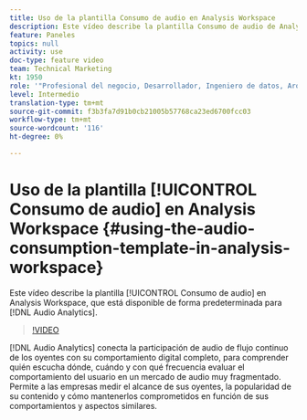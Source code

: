 ```yaml
---
title: Uso de la plantilla Consumo de audio en Analysis Workspace
description: Este vídeo describe la plantilla Consumo de audio de Analysis Workspace, que está disponible de forma predeterminada para Audio Analytics.
feature: Paneles
topics: null
activity: use
doc-type: feature video
team: Technical Marketing
kt: 1950
role: '"Profesional del negocio, Desarrollador, Ingeniero de datos, Arquitecto, Arquitecto de datos, Administrador, Líder"'
level: Intermedio
translation-type: tm+mt
source-git-commit: f3b3fa7d91b0cb21005b57768ca23ed6700fcc03
workflow-type: tm+mt
source-wordcount: '116'
ht-degree: 0%

---
```



# Uso de la plantilla [!UICONTROL Consumo de audio] en Analysis Workspace {#using-the-audio-consumption-template-in-analysis-workspace}

Este vídeo describe la plantilla [!UICONTROL Consumo de audio] en Analysis Workspace, que está disponible de forma predeterminada para [!DNL Audio Analytics].

>[!VIDEO](https://video.tv.adobe.com/v/23901/?quality=12)

[!DNL Audio Analytics] conecta la participación de audio de flujo continuo de los oyentes con su comportamiento digital completo, para comprender quién escucha dónde, cuándo y con qué frecuencia evaluar el comportamiento del usuario en un mercado de audio muy fragmentado. Permite a las empresas medir el alcance de sus oyentes, la popularidad de su contenido y cómo mantenerlos comprometidos en función de sus comportamientos y aspectos similares.
